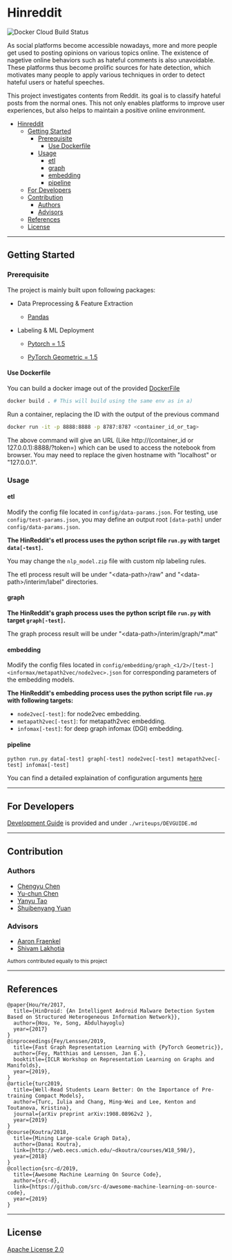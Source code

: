 # Hinreddit

![Docker Cloud Build Status](https://img.shields.io/docker/cloud/build/syeehyn/hinreddit)

As social platforms become accessible nowadays, more and more people get used to posting opinions on various topics online. The existence of nagetive online behaviors such as hateful comments is also unavoidable. These platforms thus become prolific sources for hate detection, which motivates many people to apply various techniques in order to detect hateful users or hateful speeches.

This project investigates contents from Reddit. its goal is to classify hateful posts from the normal ones. This not only enables platforms to improve user experiences, but also helps to maintain a positive online environment.

- [Hinreddit](#hinreddit)
  - [Getting Started](#getting-started)
    - [Prerequisite](#prerequisite)
      - [Use Dockerfile](#use-dockerfile)
    - [Usage](#usage)
      - [etl](#etl)
      - [graph](#graph)
      - [embedding](#embedding)
      - [pipeline](#pipeline)
  - [For Developers](#for-developers)
  - [Contribution](#contribution)
    - [Authors](#authors)
    - [Advisors](#advisors)
  - [References](#references)
  - [License](#license)

----

## Getting Started

### Prerequisite

The project is mainly built upon following packages:

- Data Preprocessing & Feature Extraction

  - [Pandas](https://pandas.pydata.org/)
  
- Labeling & ML Deployment

  - [Pytorch = 1.5](https://pytorch.org/)
  
  - [PyTorch Geometric = 1.5](https://github.com/rusty1s/pytorch_geometric)

#### Use Dockerfile

  You can build a docker image out of the provided [DockerFile](Dockerfile)

  ```bash
  docker build . # This will build using the same env as in a)
  ```

  Run a container, replacing the ID with the output of the previous command

  ```bash
  docker run -it -p 8888:8888 -p 8787:8787 <container_id_or_tag>
  ```

  The above command will give an URL (Like http://(container_id or 127.0.0.1):8888/?token=<sometoken>) which can be used to access the notebook from browser. You may need to replace the given hostname with "localhost" or "127.0.0.1".

### Usage

#### etl

Modify the config file located in `config/data-params.json`. For testing, use `config/test-params.json`, you may define an output root `[data-path]` under `config/data-params.json`.

**The HinReddit's etl process uses the python script file `run.py` with target `data[-test]`.**

You may change the `nlp_model.zip` file with custom nlp labeling rules.

The etl process result will be under "\<data-path>/raw" and "\<data-path>/interim/label" directories.

#### graph

**The HinReddit's graph process uses the python script file `run.py` with target `graph[-test]`.**

The graph process result will be under "\<data-path>/interim/graph/*.mat"

#### embedding

Modify the config files located in `config/embedding/graph_<1/2>/[test-]<informax/metapath2vec/node2vec>.json` for corresponding parameters of the embedding models.

**The HinReddit's embedding process uses the python script file `run.py` with following targets:**

- `node2vec[-test]`: for node2vec embedding.
- `metapath2vec[-test]`: for metapath2vec embedding.
- `infomax[-test]`: for deep graph infomax (DGI) embedding.

#### pipeline

`python run.py data[-test] graph[-test] node2vec[-test] metapath2vec[-test] infomax[-test]`

You can find a detailed explaination of configuration arguments [here](./writeups/PARAMS.md)

----

## For Developers

[Development Guide](./writeups/DEVGUIDE.md) is provided and under `./writeups/DEVGUIDE.md`

----

## Contribution

### Authors

- [Chengyu Chen](https://github.com/anniechen0127)
- [Yu-chun Chen](https://github.com/yuc330)
- [Yanyu Tao](https://github.com/lilytaoyy)
- [Shuibenyang Yuan](https://github.com/shy166)

### Advisors

- [Aaron Fraenkel](https://afraenkel.github.io/)
- [Shivam Lakhotia](https://github.com/shivamlakhotia)

<sup>Authors contributed equally to this project</sup>

----

## References

``` 
@paper{Hou/Ye/2017,
  title={HinDroid: {An Intelligent Android Malware Detection System Based on Structured Heterogeneous Information Network}},
  author={Hou, Ye, Song, Abdulhayoglu}
  year={2017}
}
@inproceedings{Fey/Lenssen/2019,
  title={Fast Graph Representation Learning with {PyTorch Geometric}},
  author={Fey, Matthias and Lenssen, Jan E.},
  booktitle={ICLR Workshop on Representation Learning on Graphs and Manifolds},
  year={2019},
}
@article{turc2019,
  title={Well-Read Students Learn Better: On the Importance of Pre-training Compact Models},
  author={Turc, Iulia and Chang, Ming-Wei and Lee, Kenton and Toutanova, Kristina},
  journal={arXiv preprint arXiv:1908.08962v2 },
  year={2019}
}
@course{Koutra/2018,
  title={Mining Large-scale Graph Data},
  author={Danai Koutra},
  link={http://web.eecs.umich.edu/~dkoutra/courses/W18_598/},
  year={2018}
}
@collection{src-d/2019,
  title={Awesome Machine Learning On Source Code},
  author={src-d},
  link={https://github.com/src-d/awesome-machine-learning-on-source-code},
  year={2019}
}
```

----

## License

[Apache License 2.0](LICENSE)
